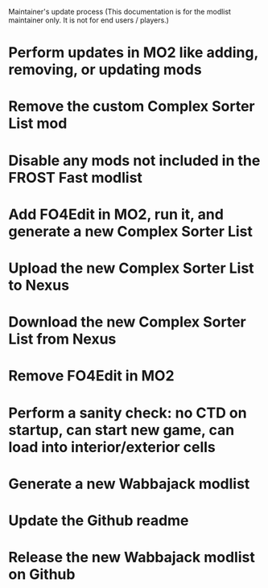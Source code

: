 Maintainer's update process
(This documentation is for the modlist maintainer only. It is not for end users / players.)

# Perform updates in MO2 like adding, removing, or updating mods
# Remove the custom Complex Sorter List mod
# Disable any mods not included in the FROST Fast modlist
# Add FO4Edit in MO2, run it, and generate a new Complex Sorter List
# Upload the new Complex Sorter List to Nexus
# Download the new Complex Sorter List from Nexus
# Remove FO4Edit in MO2
# Perform a sanity check: no CTD on startup, can start new game, can load into interior/exterior cells
# Generate a new Wabbajack modlist
# Update the Github readme
# Release the new Wabbajack modlist on Github
